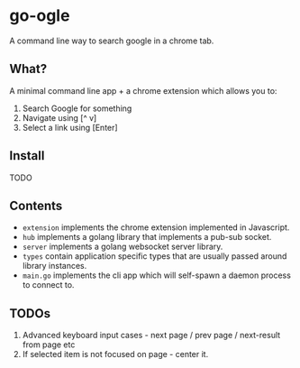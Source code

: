 # go-ogle

A command line way to search google in a chrome tab.

## What?

A minimal command line app + a chrome extension which allows you to:
1. Search Google for something
2. Navigate using [^ v]
3. Select a link using [Enter]

## Install

TODO

## Contents

* `extension` implements the chrome extension implemented in Javascript.
* `hub` implements a golang library that implements a pub-sub socket.
* `server` implements a golang websocket server library.
* `types` contain application specific types that are usually passed around library instances.
* `main.go` implements the cli app which will self-spawn a daemon process to connect to.

## TODOs

1. Advanced keyboard input cases - next page / prev page / next-result from page etc
2. If selected item is not focused on page - center it.
